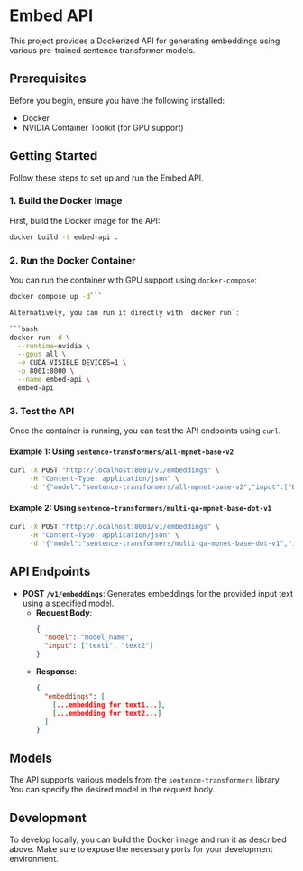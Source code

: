 # Embed API

This project provides a Dockerized API for generating embeddings using various pre-trained sentence transformer models.

## Prerequisites

Before you begin, ensure you have the following installed:

*   Docker
*   NVIDIA Container Toolkit (for GPU support)

## Getting Started

Follow these steps to set up and run the Embed API.

### 1. Build the Docker Image

First, build the Docker image for the API:

```bash
docker build -t embed-api .
```

### 2. Run the Docker Container

You can run the container with GPU support using `docker-compose`:

```bash
docker compose up -d```

Alternatively, you can run it directly with `docker run`:

```bash
docker run -d \
  --runtime=nvidia \
  --gpus all \
  -e CUDA_VISIBLE_DEVICES=1 \
  -p 8001:8000 \
  --name embed-api \
  embed-api
```

### 3. Test the API

Once the container is running, you can test the API endpoints using `curl`.

#### Example 1: Using `sentence-transformers/all-mpnet-base-v2`

```bash
curl -X POST "http://localhost:8001/v1/embeddings" \
     -H "Content-Type: application/json" \
     -d '{"model":"sentence-transformers/all-mpnet-base-v2","input":["Bonjour", "Comment ça va ?"]}'
```

#### Example 2: Using `sentence-transformers/multi-qa-mpnet-base-dot-v1`

```bash
curl -X POST "http://localhost:8001/v1/embeddings" \
     -H "Content-Type: application/json" \
     -d '{"model":"sentence-transformers/multi-qa-mpnet-base-dot-v1","input":["Bonjour", "Comment ça va ?"]}'
```

## API Endpoints

*   **POST `/v1/embeddings`**: Generates embeddings for the provided input text using a specified model.
    *   **Request Body**:
        ```json
        {
          "model": "model_name",
          "input": ["text1", "text2"]
        }
        ```
    *   **Response**:
        ```json
        {
          "embeddings": [
            [...embedding for text1...],
            [...embedding for text2...]
          ]
        }
        ```

## Models

The API supports various models from the `sentence-transformers` library. You can specify the desired model in the request body.

## Development

To develop locally, you can build the Docker image and run it as described above. Make sure to expose the necessary ports for your development environment.